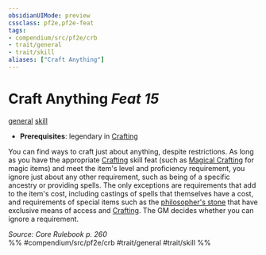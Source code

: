 ```yaml
---
obsidianUIMode: preview
cssclass: pf2e,pf2e-feat
tags:
- compendium/src/pf2e/crb
- trait/general
- trait/skill
aliases: ["Craft Anything"]
---
```

# Craft Anything  *Feat 15*  
[general](../../Rules/traits/general.md)  [skill](../../Rules/traits/skill.md)  

- **Prerequisites**: legendary in [Crafting](../skills.md#Crafting)

You can find ways to craft just about anything, despite restrictions. As long as you have the appropriate [Crafting](../skills.md#Crafting) skill feat (such as [Magical Crafting](magical-crafting.md) for magic items) and meet the item's level and proficiency requirement, you ignore just about any other requirement, such as being of a specific ancestry or providing spells. The only exceptions are requirements that add to the item's cost, including castings of spells that themselves have a cost, and requirements of special items such as the [philosopher's stone](../equipment/items/philosophers-stone.md) that have exclusive means of access and [Crafting](../skills.md#Crafting). The GM decides whether you can ignore a requirement.

*Source: Core Rulebook p. 260*  
%% #compendium/src/pf2e/crb #trait/general #trait/skill %%